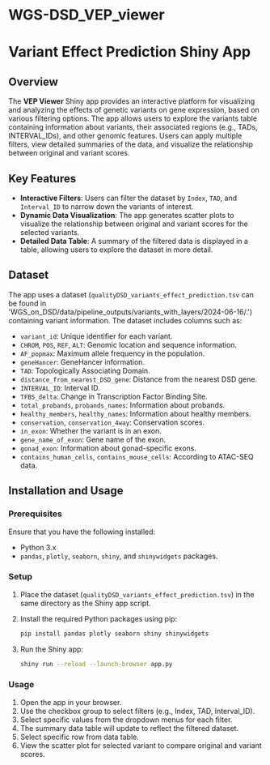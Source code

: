 # WGS-DSD_VEP_viewer
# Variant Effect Prediction Shiny App

## Overview

The **VEP Viewer** Shiny app provides an interactive platform for visualizing and analyzing the effects of genetic variants on gene expression, based on various filtering options. The app allows users to explore the variants table containing information about variants, their associated regions (e.g., TADs, INTERVAL_IDs), and other genomic features. Users can apply multiple filters, view detailed summaries of the data, and visualize the relationship between original and variant scores.

## Key Features

- **Interactive Filters**: Users can filter the dataset by `Index`, `TAD`, and `Interval_ID` to narrow down the variants of interest.
- **Dynamic Data Visualization**: The app generates scatter plots to visualize the relationship between original and variant scores for the selected variants.
- **Detailed Data Table**: A summary of the filtered data is displayed in a table, allowing users to explore the dataset in more detail.

## Dataset

The app uses a dataset (`qualityDSD_variants_effect_prediction.tsv` can be found in 'WGS_on_DSD/data/pipeline_outputs/variants_with_layers/2024-06-16/.') containing variant information. The dataset includes columns such as:

- `variant_id`: Unique identifier for each variant.
- `CHROM`, `POS`, `REF`, `ALT`: Genomic location and sequence information.
- `AF_popmax`: Maximum allele frequency in the population.
- `geneHancer`: GeneHancer information.
- `TAD`: Topologically Associating Domain.
- `distance_from_nearest_DSD_gene`: Distance from the nearest DSD gene.
- `INTERVAL_ID`: Interval ID.
- `TFBS_delta`: Change in Transcription Factor Binding Site.
- `total_probands`, `probands_names`: Information about probands.
- `healthy_members`, `healthy_names`: Information about healthy members.
- `conservation`, `conservation_4way`: Conservation scores.
- `in_exon`: Whether the variant is in an exon.
- `gene_name_of_exon`: Gene name of the exon.
- `gonad_exon`: Information about gonad-specific exons.
- `contains_human_cells`, `contains_mouse_cells`: According to ATAC-SEQ data.

## Installation and Usage

### Prerequisites

Ensure that you have the following installed:

- Python 3.x
- `pandas`, `plotly`, `seaborn`, `shiny`, and `shinywidgets` packages.

### Setup

1. Place the dataset (`qualityDSD_variants_effect_prediction.tsv`) in the same directory as the Shiny app script.
2. Install the required Python packages using pip:

   ```bash
   pip install pandas plotly seaborn shiny shinywidgets
   ```
3. Run the Shiny app:

   ```bash
   shiny run --reload --launch-browser app.py
   ```

### Usage
1. Open the app in your browser.
2. Use the checkbox group to select filters (e.g., Index, TAD, Interval_ID).
3. Select specific values from the dropdown menus for each filter.
4. The summary data table will update to reflect the filtered dataset.
5. Select specific row from data table.
6. View the scatter plot for selected variant to compare original and variant scores.

